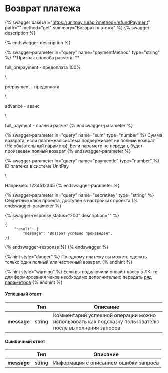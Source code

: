 # Возврат платежа

{% swagger baseUrl="https://unitpay.ru/api?method=refundPayment" path="" method="get" summary="Возврат платежа" %}
{% swagger-description %}

{% endswagger-description %}

{% swagger-parameter in="query" name="paymentMethod" type="string" %}
**Признак способа расчета: **

full_prepayment - предоплата 100% 

\


prepayment - предоплата 

\


advance - аванс 

\


full_payment - полный расчет
{% endswagger-parameter %}

{% swagger-parameter in="query" name="sum" type="number" %}
Cумма возврата, если платежная система поддерживает не полный возврат (Не обязательный параметр). Если параметр не передан, будет произведен полный возврат
{% endswagger-parameter %}

{% swagger-parameter in="query" name="paymentId" type="number" %}
ID платежа в системе UnitPay

\


Например: 1234512345
{% endswagger-parameter %}

{% swagger-parameter in="query" name="secretKey" type="string" %}
Секретный ключ проекта, доступен в настройках проекта
{% endswagger-parameter %}

{% swagger-response status="200" description="" %}
```
{ 
    "result": {
        "message": "Возврат успешно произведен",
}}
```
{% endswagger-response %}
{% endswagger %}

{% hint style="danger" %}
По одному платежу вы можете сделать только один полный или частичный возврат.
{% endhint %}

{% hint style="warning" %}
Если вы подключили онлайн-кассу в ЛК, то для формирования чеков необходимо дополнительно передать [ряд параметров](../online-cash-register/receipt\_parameters.md)&#x20;
{% endhint %}

#### Успешный ответ

|             | Тип    | Описание                                                                                             |
| ----------- | ------ | ---------------------------------------------------------------------------------------------------- |
| **message** | string | Комментарий успешной операции можно использовать как подсказку пользователю после выполнения запроса |

#### Ошибочный ответ

|             | Тип    | Описание                              |
| ----------- | ------ | ------------------------------------- |
| **message** | string | Информация с описанием ошибки запроса |
